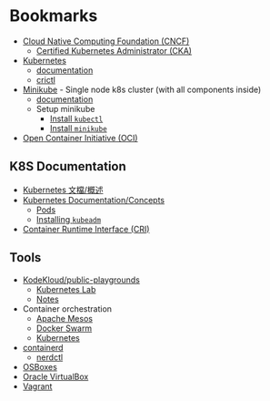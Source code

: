 # Bookmarks

- [Cloud Native Computing Foundation (CNCF)](https://www.cncf.io/)
    - [Certified Kubernetes Administrator (CKA)](https://www.cncf.io/training/certification/cka/)
- [Kubernetes](https://kubernetes.io)
    - [documentation](https://kubernetes.io/docs/home/)
    - [crictl](https://kubernetes.io/docs/tasks/debug/debug-cluster/crictl/)
- [Minikube](https://minikube.sigs.k8s.io/docs/) - Single node k8s cluster (with all components inside)
    - [documentation](https://minikube.sigs.k8s.io/docs/)
    - Setup minikube
        - [Install `kubectl`](https://kubernetes.io/docs/tasks/tools/install-kubectl-linux/)
        - [Install `minikube`](https://minikube.sigs.k8s.io/docs/start/?arch=%2Flinux%2Farm64%2Fstable%2Fbinary+download)
- [Open Container Initiative (OCI)](https://opencontainers.org/)

## K8S Documentation

- [Kubernetes 文檔/概述](https://kubernetes.io/zh-cn/docs/concepts/overview/)
- [Kubernetes Documentation/Concepts](https://kubernetes.io/docs/concepts/)
    - [Pods](https://kubernetes.io/docs/concepts/workloads/pods/)
    - [Installing `kubeadm`](https://kubernetes.io/docs/setup/production-environment/tools/kubeadm/install-kubeadm/)
- [Container Runtime Interface (CRI)](https://kubernetes.io/docs/concepts/architecture/cri/)

## Tools

- [KodeKloud/public-playgrounds](https://kodekloud.com/public-playgrounds)
    - [Kubernetes Lab](https://learn.kodekloud.com/user/courses/udemy-labs-online-kubernetes-lab-for-beginners-hands-on)
    - [Notes](https://notes.kodekloud.com/)
- Container orchestration
    - [Apache Mesos](https://mesos.apache.org/)
    - [Docker Swarm](https://docs.docker.com/engine/swarm/)
    - [Kubernetes](https://kubernetes.io/)
- [containerd](https://containerd.io/)
    - [nerdctl](https://github.com/containerd/nerdctl)
- [OSBoxes](https://www.osboxes.org/)
- [Oracle VirtualBox](https://www.virtualbox.org/)
- [Vagrant](https://developer.hashicorp.com/vagrant)